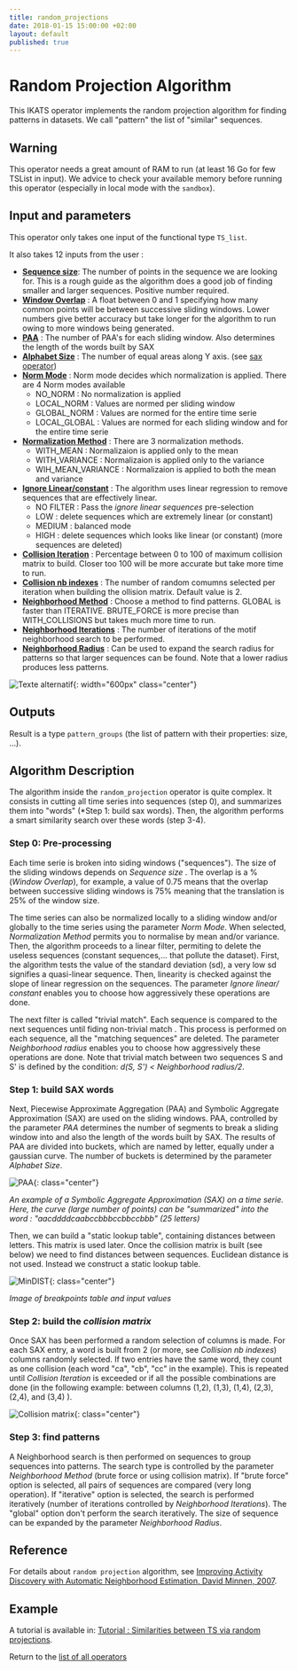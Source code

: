 ```yaml
---
title: random_projections
date: 2018-01-15 15:00:00 +02:00
layout: default
published: true
---
```


# Random Projection Algorithm
This IKATS operator implements the random projection algorithm for finding patterns in datasets. We call "pattern" the list of "similar" sequences.

## Warning
This operator needs a great amount of RAM to run (at least 16 Go for few TSList in input). We advice to check your available memory before running this operator (especially in local mode with the `sandbox`).


## Input and parameters

This operator only takes one input of the functional type `TS_list`.

It also takes 12 inputs from the user :

- **[Sequence size](#Sequence_size)**: The number of points in the sequence we are looking for. This is a rough guide as the algorithm does a good job of finding smaller and larger sequences. Positive number required.
- **[Window Overlap](#Window_overlap)** : A float between 0 and 1 specifying how many common points will be between successive sliding windows. Lower numbers give better accuracy but take longer for the algorithm to run owing to more windows being generated.
- **[PAA](#PAA)** : The number of PAA's for each sliding window. Also determines the length of the words built by SAX
- **[Alphabet Size](#Alphabet_size)** : The number of equal areas along Y axis. (see [sax operator](/doc/operators/sax.html))
- **[Norm Mode](#Norm_mode)** : Norm mode decides which normalization is applied. There are 4 Norm modes available
  - NO_NORM : No normalization is applied
  - LOCAL_NORM : Values are normed per sliding window
  - GLOBAL_NORM : Values are normed for the entire time serie
  - LOCAL_GLOBAL : Values are normed for each sliding window and for the entire time serie
- **[Normalization Method](#Normalization_method)** : There are 3 normalization methods.
    - WITH_MEAN : Normalizaion is applied only to the mean
    - WITH_VARIANCE : Normalizaion is applied only to the variance
    - WIH_MEAN_VARIANCE : Normalizaion is applied to both the mean and variance
- **[Ignore Linear/constant](#Ignore_linear)** : The algorithm uses linear regression to remove sequences that are effectively linear.
    - NO FILTER : Pass the *ignore linear sequences* pre-selection
    - LOW : delete sequences which are extremely linear (or constant)
    - MEDIUM : balanced mode
    - HIGH : delete sequences which looks like linear (or constant) (more sequences are deleted)
- **[Collision Iteration](#Collision_iteration)** : Percentage between 0 to 100 of maximum collision matrix to build. Closer too 100 will be more accurate but take more time to run.
- **[Collision nb indexes](#Collision_nb_indexes)** : The number of random comumns selected per iteration when building the ollision matrix. Default value is 2.
- **[Neighborhood Method](#Neighborhood_method)** : Choose a method to find patterns. GLOBAL is faster than ITERATIVE. BRUTE_FORCE is more precise than WITH_COLLISIONS but takes much more time to run.
- **[Neighborhood Iterations](#Neighborhood_iterations)** : The number of iterations of the motif neighborhood search to be performed.
- **[Neighborhood Radius](#Neighborhood_radius)** : Can be used to expand the search radius for patterns so that larger sequences can be found. Note that a lower radius produces less patterns.

![Texte alternatif](/img/operators/SAX_example.png "SAX example"){:  width="600px" class="center"}

## Outputs

Result is a type `pattern_groups` (the list of pattern with their properties: size, ...).

## Algorithm Description

The algorithm inside the `random_projection` operator is quite complex. It consists in cutting all time series into sequences (step 0), and summarizes them into "words" (*Step 1: build sax words). Then, the algorithm performs a smart similarity search over these words (step 3-4).

### Step 0: Pre-processing
<!--Note that class "anchor" avoid hiding anchor link with header -->
Each time serie is broken into siding windows ("sequences"). The size of the sliding windows depends on <a class="anchor" id="Sequence_size"> *Sequence size* </a>. The overlap is a % (<a class="anchor" id="Window_overlap">*Window Overlap*</a>), for example, a value of 0.75 means that the overlap between successive sliding windows is 75% meaning that the translation is 25% of the window size.

The time series can also be normalized locally to a sliding window and/or globally to the time series using the parameter <a id="Norm_mode">*Norm Mode*</a>. When selected, <a class="anchor" id="Normalization_method">*Normalization Method*</a> permits you to normalise by mean and/or variance.
Then, the algorithm proceeds to a linear filter, permiting to delete the useless sequences (constant sequences,... that pollute the dataset). First, the algorithm tests the value of the standard deviation (sd), a very low sd signifies a quasi-linear sequence. Then, linearity is checked against the slope of linear regression on the sequences. The parameter <a class="anchor" id="Ignore_linear">*Ignore linear/ constant*</a> enables you to choose how aggressively these operations are done.

The next filter is called "trivial match". Each sequence is compared to the next sequences until fiding non-trivial match . This process is performed on each sequence, all the "matching sequences" are deleted.
The parameter <a class="anchor" id="Neighborhood_radius">*Neighborhood radius*</a> enables you to choose how aggressively these operations are done. Note that trivial match  between two sequences S and S' is defined by the condition: *d(S, S') < Neighborhood radius/2*.


### Step 1: build SAX words
Next, Piecewise Approximate Aggregation (PAA) and Symbolic Aggregate Approximation (SAX) are used on the sliding windows. PAA, controlled by the parameter <a class="anchor" id="PAA">*PAA*</a> determines the number of segments to break a sliding window into and also the length of the words built by SAX. The results of PAA are divided into buckets, which are named by letter, equally under a gaussian curve. The number of buckets is determined by the parameter <a class="anchor" id="Alphabet_size">*Alphabet Size*</a>.

![PAA](/img/operators/random_projection/PAA.png "SAX"){: class="center"}

<!-- Image from:
http://www.cs.uoi.gr/~pkarvel/images/rotorbar/fig4.png
-->

*An example of a Symbolic Aggregate Approximation (SAX) on a time serie. Here, the curve (large number of points) can be "summarized" into the word : "aacddddcaabccbbbccbbccbbb" (25 letters)*

Then, we can build a "static lookup table", containing distances between letters. This matrix is used later. Once the collision matrix is built (see below) we need to find distances between sequences. Euclidean distance is not used. Instead we construct a static lookup table.

![MinDIST](/img/operators/random_projection/minDist.png "breakpoints table and input values"){: class="center"}


<!-- Image from:
http://slideplayer.com/slide/4221692/14/images/44/The+dist(%29+function+can+be+implemented+using+a+table+lookup+as+illustrated+in+Table+4.jpg
-->

*Image of breakpoints table and input values*

### Step 2: build the *collision matrix*
Once SAX has been performed a random selection of columns is made. For each SAX entry, a word is built from 2 (or more, see <a class="anchor" id="Collision_nb_indexes">*Collision nb indexes*</a>) columns randomly selected. If two entries have the same word, they count as one collision (each word "ca", "cb", "cc" in the example). This is repeated until <a class="anchor" id="Collision_iteration">*Collision Iteration*</a> is exceeded or if all the possible combinations are done (in the following example: between columns (1,2), (1,3), (1,4), (2,3), (2,4), and (3,4) ).

![Collision matrix](/img/operators/random_projection/collision_matrix.png "Collision matrix"){: class="center"}

<!-- Image from:
http://slideplayer.com/slide/6981514/24/images/49/Once+again,+collisions+are+recorded+by+incrementing+the+appropriate+location+in+the+collision+matrix.jpg
-->

### Step 3: find patterns
A Neighborhood search is then performed on sequences to group sequences into patterns. The search type is controlled by the parameter <a class="anchor" id="Neighborhood_method">*Neighborhood Method*</a> (brute force or using collision matrix). If "brute force" option is selected, all pairs of sequences are compared (very long operation). If "iterative" option is selected, the search is performed iteratively (number of iterations controlled by <a class="anchor" id="Neighborhood_iterations">*Neighborhood Iterations*</a>). The "global" option don't perform the search iteratively. The size of sequence can be expanded by the parameter *Neighborhood Radius*.

## Reference
For details about `random projection` algorithm, see [Improving Activity Discovery with Automatic Neighborhood Estimation, David Minnen, 2007](http://www.aaai.org/Papers/IJCAI/2007/IJCAI07-452.pdf).


## Example
A tutorial is available in: [Tutorial : Similarities between TS via random projections](/doc/tutorials/tuto_random_projection.html).

Return to the [list of all operators](/operators.html)
